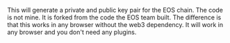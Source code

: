This will generate a private and public key pair for the EOS chain. The code is not mine.
    It is forked from the code the EOS team built. The difference is that this works in any browser without the web3 dependency.
    It will work in any browser and you don't need any plugins.